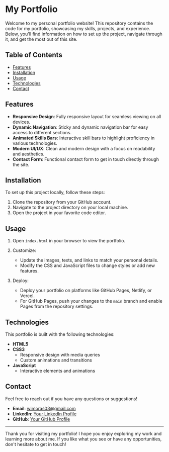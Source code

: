 # My Portfolio

Welcome to my personal portfolio website! This repository contains the code for my portfolio, showcasing my skills, projects, and experience. Below, you'll find information on how to set up the project, navigate through it, and get the most out of this site.

## Table of Contents

- [Features](#features)
- [Installation](#installation)
- [Usage](#usage)
- [Technologies](#technologies)
- [Contact](#contact)

## Features

- **Responsive Design**: Fully responsive layout for seamless viewing on all devices.
- **Dynamic Navigation**: Sticky and dynamic navigation bar for easy access to different sections.
- **Animated Skills Bars**: Interactive skill bars to highlight proficiency in various technologies.
- **Modern UI/UX**: Clean and modern design with a focus on readability and aesthetics.
- **Contact Form**: Functional contact form to get in touch directly through the site.

## Installation

To set up this project locally, follow these steps:

1. Clone the repository from your GitHub account.
2. Navigate to the project directory on your local machine.
3. Open the project in your favorite code editor.

## Usage

1. Open `index.html` in your browser to view the portfolio.

2. Customize:
   - Update the images, texts, and links to match your personal details.
   - Modify the CSS and JavaScript files to change styles or add new features.

3. Deploy:
   - Deploy your portfolio on platforms like GitHub Pages, Netlify, or Vercel.
   - For GitHub Pages, push your changes to the `main` branch and enable Pages from the repository settings.

## Technologies

This portfolio is built with the following technologies:

- **HTML5**
- **CSS3**
  - Responsive design with media queries
  - Custom animations and transitions
- **JavaScript**
  - Interactive elements and animations


## Contact

Feel free to reach out if you have any questions or suggestions!

- **Email**: [wimoras03@gmail.com](mailto:wimoras03@gmail.com)
- **LinkedIn**: [Your LinkedIn Profile](https://www.linkedin.com/in/wileesha-moras-951527291/)
- **GitHub**: [Your GitHub Profile](https://github.com/wileesha)

---

Thank you for visiting my portfolio! I hope you enjoy exploring my work and learning more about me. If you like what you see or have any opportunities, don't hesitate to get in touch!
